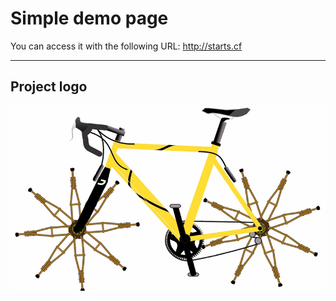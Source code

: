 # Simple demo page
You can access it with the following URL:
http://starts.cf
***
## Project logo
![Project logo](https://raw.githubusercontent.com/elimm/elimm.github.io/master/logo.png)
